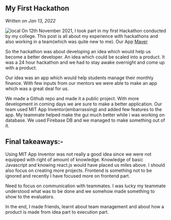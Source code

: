 ## My First Hackathon

*Written on Jan 13, 2022*

![local](/articleimages/hackathon.png)
On 12th November 2021, I took part in my first Hackathon conducted by my college. This post is all about my experience with hackathons and also working in a team(which was quite new to me).
Our App [Maver](https://github.com/theyashwanthsai/Maver-inGENIUS)

So the hackathon was about developing an idea which would help us become a better developer. An idea which could be scaled into a product. It was a 24 hour hackathon and we had to stay awake overnight and come up with a product.

Our idea was an app which would help students manage their monthly finance. With few inputs from our mentors we were able to make an app which was a great deal for us.

We made a Github repo and made it a public project. With more development in coming days we are sure to make a better application. Our team used MIT App Inventor(embarrassing) and added few features to the app. My teammate helped make the gui much better while i was working on database. We used Firebase DB and we managed to make something out of it.

## Final takeaways:-

Using MIT App Inventor was not really a good idea since we were not equipped with right of amount of knowledge. Knowledge of basic Javascript and knowing react.js would have placed us miles above. I should also focus on creating more projects.
Frontend is something not to be ignored and recently I have focused more on frontend part.

Need to focus on communication with teammates. I was lucky my teammate understood what was to be done and we somehow made something to show to the evaluators.

In the end, I made friends, learnt about team management and about how a product is made from idea part to execution part.